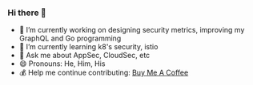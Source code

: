 ### Hi there 👋

<!--
**thebenwaters/thebenwaters** is a ✨ _special_ ✨ repository because its `README.md` (this file) appears on your GitHub profile.

Here are some ideas to get you started:

- 🔭 I’m currently working on ...
- 🌱 I’m currently learning ...
- 👯 I’m looking to collaborate on ...
- 🤔 I’m looking for help with ...
- 💬 Ask me about ...
- 📫 How to reach me: ...
- 😄 Pronouns: ...
- ⚡ Fun fact: ...
-->

- 🔭 I’m currently working on designing security metrics, improving my GraphQL and Go programming
- 🌱 I’m currently learning k8's security, istio
- 💬 Ask me about AppSec, CloudSec, etc
- 😄 Pronouns: He, Him, His
- 💰 Help me continue contributing: [Buy Me A Coffee](https://www.buymeacoffee.com/beneshed)
